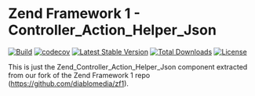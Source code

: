 # Zend Framework 1 - Controller_Action_Helper_Json

[![Build](https://github.com/diablomedia/zf1-controller-action-helper-json/workflows/Build/badge.svg?event=push)](https://github.com/diablomedia/zf1-controller-action-helper-json/actions?query=workflow%3ABuild+event%3Apush)
[![codecov](https://codecov.io/gh/diablomedia/zf1-controller-action-helper-json/branch/master/graph/badge.svg)](https://codecov.io/gh/diablomedia/zf1-controller-action-helper-json)
[![Latest Stable Version](https://poser.pugx.org/fragotesac/zf1-controller-action-helper-json/v/stable)](https://packagist.org/packages/fragotesac/zf1-controller-action-helper-json)
[![Total Downloads](https://poser.pugx.org/fragotesac/zf1-controller-action-helper-json/downloads)](https://packagist.org/packages/fragotesac/zf1-controller-action-helper-json)
[![License](https://poser.pugx.org/fragotesac/zf1-controller-action-helper-json/license)](https://packagist.org/packages/fragotesac/zf1-controller-action-helper-json)

This is just the Zend_Controller_Action_Helper_Json component extracted from our fork of the Zend Framework 1 repo (https://github.com/diablomedia/zf1).
